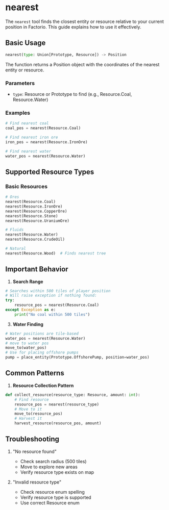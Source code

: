 # nearest

The `nearest` tool finds the closest entity or resource relative to your current position in Factorio. This guide explains how to use it effectively.

## Basic Usage

```python
nearest(type: Union[Prototype, Resource]) -> Position
```

The function returns a Position object with the coordinates of the nearest entity or resource.

### Parameters
- `type`: Resource or Prototype to find (e.g., Resource.Coal, Resource.Water)

### Examples
```python
# Find nearest coal
coal_pos = nearest(Resource.Coal)

# Find nearest iron ore
iron_pos = nearest(Resource.IronOre)

# Find nearest water
water_pos = nearest(Resource.Water)
```

## Supported Resource Types

### Basic Resources
```python
# Ores
nearest(Resource.Coal)
nearest(Resource.IronOre)
nearest(Resource.CopperOre)
nearest(Resource.Stone)
nearest(Resource.UraniumOre)

# Fluids
nearest(Resource.Water)
nearest(Resource.CrudeOil)

# Natural
nearest(Resource.Wood)  # Finds nearest tree
```

## Important Behavior

1. **Search Range**
```python
# Searches within 500 tiles of player position
# Will raise exception if nothing found:
try:
    resource_pos = nearest(Resource.Coal)
except Exception as e:
    print("No coal within 500 tiles")
```

3. **Water Finding**
```python
# Water positions are tile-based
water_pos = nearest(Resource.Water)
# move to water pos
move_to(water_pos)
# Use for placing offshore pumps
pump = place_entity(Prototype.OffshorePump, position=water_pos)
```

## Common Patterns

1. **Resource Collection Pattern**
```python
def collect_resource(resource_type: Resource, amount: int):
    # Find resource
    resource_pos = nearest(resource_type)
    # Move to it
    move_to(resource_pos)
    # Harvest it
    harvest_resource(resource_pos, amount)
```

## Troubleshooting

1. "No resource found"
   - Check search radius (500 tiles)
   - Move to explore new areas
   - Verify resource type exists on map

2. "Invalid resource type"
   - Check resource enum spelling
   - Verify resource type is supported
   - Use correct Resource enum